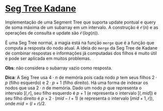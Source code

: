 # [Seg Tree Kadane](seg_tree_kadane.cpp)

Implementação de uma Segment Tree que suporta update pontual e query de soma máxima de um subarray em um intervalo. A construção é $\mathcal{O}(n)$ e as operações de consulta e update são $\mathcal{O}(log(n))$.

É uma Seg Tree normal, a magia está na função `merge` que é a função que computa a resposta do nodo atual. A ideia do `merge` da Seg Tree de Kadane de combinar respostas e informações já computadas dos filhos é muito útil e pode ser aplicada em muitos problemas.

**Obs**: não considera o subarray vazio como resposta.

**Dica**: A Seg Tree usa $4 \cdot n$ de memória pois cada nodo $p$ tem seus filhos $2 \cdot p$ (filho esquerdo) e $2 \cdot p + 1$ (filho direito). Há uma forma de indexar os nodos que usa $2 \cdot n$ de memória. Dado um nodo $p$ que representa o intervalo $[l, r]$, seu filho esquerdo é $p+1$ (e representa o intervalo $[l, mid]$) e seu filho direito é $p+2 \cdot (mid-l+1)$ (e representa o intervalo $[mid+1, r]$), onde $mid = (l+r)/2$.